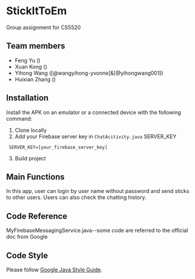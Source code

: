 # StickItToEm

Group assignment for CS5520

## Team members

- Feng Yu ()
- Xuan Kong  () 
- Yihong Wang ([@wangyihong-yvonne]&[@yihongwang001]) 
- Huixian Zhang () 

## Installation

Install the APK on an emulator or a connected device with the following command:
1. Clone locally
2. Add your Firebase server key in `ChatAcitivity.java` SERVER_KEY
 ```
  SERVER_KEY=[your_firebase_server_key]
  ```
3. Build project


## Main Functions

In this app, user can login by user name without password and send sticks to other users. Users can also check the chatting history.

## Code Reference

MyFirebaseMessagingService.java--some code are referred to the official doc from Google


## Code Style
Please follow [Google Java Style Guide](https://google.github.io/styleguide/javaguide.html). 

